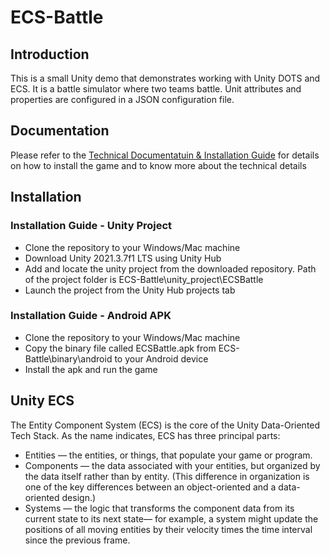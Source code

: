 # ECS-Battle

## Introduction

This is a small Unity demo that demonstrates working with Unity DOTS and ECS. It is a battle simulator where two teams battle. Unit attributes and properties are configured in a JSON configuration file.

## Documentation

Please refer to the [Technical Documentatuin & Installation Guide](https://raw.githubusercontent.com/RamiB1234/ECS-Battle/master/documentation/ECS%20Battle%20-%20Documentation%20%26%20Installation%20Guide.pdf) for details on how to install the game and to know more about the technical details

## Installation

### Installation Guide - Unity Project

- Clone the repository to your Windows/Mac machine
- Download Unity 2021.3.7f1 LTS using Unity Hub
- Add and locate the unity project from the downloaded repository. Path of the project folder is ECS-Battle\unity_project\ECSBattle
- Launch the project from the Unity Hub projects tab


### Installation Guide - Android APK

- Clone the repository to your Windows/Mac machine
- Copy the binary file called ECSBattle.apk from ECS-Battle\binary\android to your Android device
- Install the apk and run the game

## Unity ECS

The Entity Component System (ECS) is the core of the Unity Data-Oriented Tech Stack. As the name indicates, ECS has three principal parts:

- Entities — the entities, or things, that populate your game or program.
- Components — the data associated with your entities, but organized by the data itself rather than by entity. (This difference in organization is one of the key differences between an object-oriented and a data-oriented design.)
- Systems — the logic that transforms the component data from its current state to its next state— for example, a system might update the positions of all moving entities by their velocity times the time interval since the previous frame.
